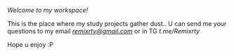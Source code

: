 *Welcome to my workspace!*

This is the place where my study projects gather dust..
U can send me your questions to my email *remixrty@gmail.com* or in TG *t.me/Remixrty*

Hope u enjoy :P
